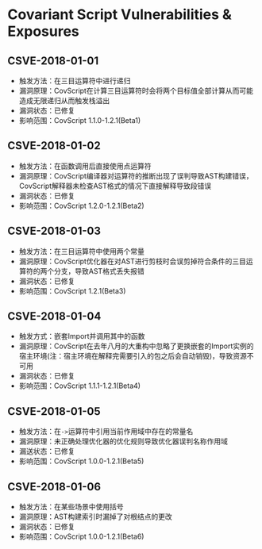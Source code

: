 # Covariant Script Vulnerabilities & Exposures #
## CSVE-2018-01-01 ##
+ 触发方法：在三目运算符中进行递归
+ 漏洞原理：CovScript在计算三目运算符时会将两个目标值全部计算从而可能造成无限递归从而触发栈溢出
+ 漏洞状态：已修复
+ 影响范围：CovScript 1.1.0-1.2.1(Beta1)
## CSVE-2018-01-02 ##
+ 触发方法：在函数调用后直接使用点运算符
+ 漏洞原理：CovScript编译器对运算符的推断出现了误判导致AST构建错误，CovScript解释器未检查AST格式的情况下直接解释导致段错误
+ 漏洞状态：已修复
+ 影响范围：CovScript 1.2.0-1.2.1(Beta2)
## CSVE-2018-01-03 ##
+ 触发方法：在三目运算符中使用两个常量
+ 漏洞原理：CovScript优化器在对AST进行剪枝时会误剪掉符合条件的三目运算符的两个分支，导致AST格式丢失报错
+ 漏洞状态：已修复
+ 影响范围：CovScript 1.2.1(Beta3)
## CSVE-2018-01-04 ##
+ 触发方式：嵌套Import并调用其中的函数
+ 漏洞原理：CovScript在去年八月的大重构中忽略了更换嵌套的Import实例的宿主环境(注：宿主环境在解释完需要引入的包之后会自动销毁)，导致资源不可用
+ 漏洞状态：已修复
+ 影响范围：CovScript 1.1.1-1.2.1(Beta4)
## CSVE-2018-01-05 ##
+ 触发方法：在`->`运算符中引用当前作用域中存在的常量名
+ 漏洞原理：未正确处理优化器的优化规则导致优化器误判名称作用域
+ 漏送状态：已修复
+ 影响范围：CovScript 1.0.0-1.2.1(Beta5)
## CSVE-2018-01-06 ##
+ 触发方法：在某些场景中使用括号
+ 漏洞原理：AST构建索引时漏掉了对根结点的更改
+ 漏洞状态：已修复
+ 影响范围：CovScript 1.0.0-1.2.1(Beta6)